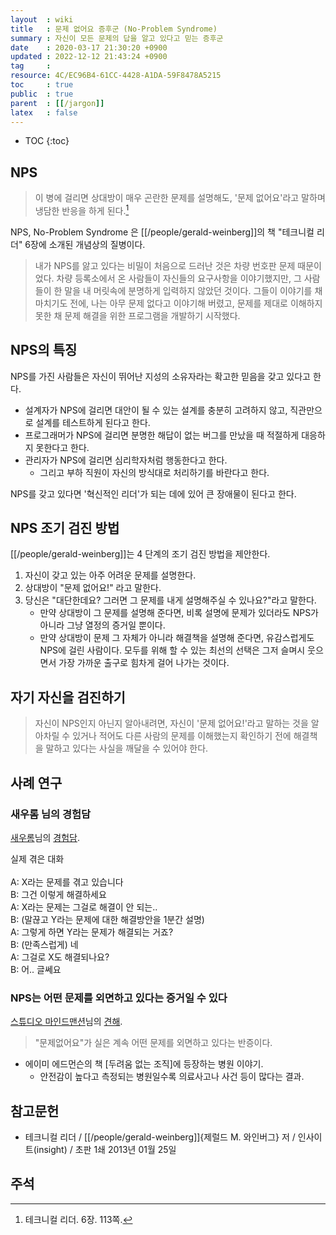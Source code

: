 ```yaml
---
layout  : wiki
title   : 문제 없어요 증후군 (No-Problem Syndrome)
summary : 자신이 모든 문제의 답을 알고 있다고 믿는 증후군
date    : 2020-03-17 21:30:20 +0900
updated : 2022-12-12 21:43:24 +0900
tag     : 
resource: 4C/EC96B4-61CC-4428-A1DA-59F8478A5215
toc     : true
public  : true
parent  : [[/jargon]]
latex   : false
---
```

* TOC
{:toc}

## NPS

> 이 병에 걸리면 상대방이 매우 곤란한 문제를 설명해도, '문제 없어요'라고 말하며 냉담한 반응을 하게 된다.[^weinberg-113]

NPS, No-Problem Syndrome 은 [[/people/gerald-weinberg]]의 책 "테크니컬 리더" 6장에 소개된 개념상의 질병이다.

> 내가 NPS를 앓고 있다는 비밀이 처음으로 드러난 것은 차량 번호판 문제 때문이었다.
차량 등록소에서 온 사람들이 자신들의 요구사항을 이야기했지만, 그 사람들이 한 말을 내 머릿속에 분명하게 입력하지 않았던 것이다.
그들이 이야기를 채 마치기도 전에, 나는 아무 문제 없다고 이야기해 버렸고, 문제를 제대로 이해하지 못한 채 문제 해결을 위한 프로그램을 개발하기 시작했다.

## NPS의 특징

NPS를 가진 사람들은 자신이 뛰어난 지성의 소유자라는 확고한 믿음을 갖고 있다고 한다.

- 설계자가 NPS에 걸리면 대안이 될 수 있는 설계를 충분히 고려하지 않고, 직관만으로 설계를 테스트하게 된다고 한다.
- 프로그래머가 NPS에 걸리면 분명한 해답이 없는 버그를 만났을 때 적절하게 대응하지 못한다고 한다.
- 관리자가 NPS에 걸리면 심리학자처럼 행동한다고 한다.
    - 그리고 부하 직원이 자신의 방식대로 처리하기를 바란다고 한다.

NPS를 갖고 있다면 '혁신적인 리더'가 되는 데에 있어 큰 장애물이 된다고 한다.


## NPS 조기 검진 방법

[[/people/gerald-weinberg]]는 4 단계의 조기 검진 방법을 제안한다.

>
1. 자신이 갖고 있는 아주 어려운 문제를 설명한다.
2. 상대방이 "문제 없어요!" 라고 말한다.
3. 당신은 "대단한데요? 그러면 그 문제를 내게 설명해주실 수 있나요?"라고 말한다.
    - 만약 상대방이 그 문제를 설명해 준다면, 비록 설명에 문제가 있더라도 NPS가 아니라 그냥 열정의 증거일 뿐이다.
    - 만약 상대방이 문제 그 자체가 아니라 해결책을 설명해 준다면, 유감스럽게도 NPS에 걸린 사람이다. 모두를 위해 할 수 있는 최선의 선택은 그저 슬며시 웃으면서 가장 가까운 출구로 힘차게 걸어 나가는 것이다.

## 자기 자신을 검진하기

> 자신이 NPS인지 아닌지 알아내려면, 자신이 '문제 없어요!'라고 말하는 것을 알아차릴 수 있거나 적어도 다른 사람의 문제를 이해했는지 확인하기 전에 해결책을 말하고 있다는 사실을 깨달을 수 있어야 한다.

## 사례 연구
### 새우롬 님의 경험담

[새우롬]( https://twitter.com/saeuromm )님의 [경험담]( https://twitter.com/saeuromm/status/1240071756183793666?s=21 ).

>
실제 겪은 대화
<br/><br/>
A: X라는 문제를 겪고 있습니다  
B: 그건 이렇게 해결하세요  
A: X라는 문제는 그걸로 해결이 안 되는..  
B: (말끊고 Y라는 문제에 대한 해결방안을 1분간 설명)  
A: 그렇게 하면 Y라는 문제가 해결되는 거죠?  
B: (만족스럽게) 네  
A: 그걸로 X도 해결되나요?  
B: 어.. 글쎄요  

### NPS는 어떤 문제를 외면하고 있다는 증거일 수 있다

[스튜디오 마인드맨션]( https://twitter.com/st_mindmansion )님의 [견해]( https://twitter.com/st_mindmansion/status/1240079342635376640?s=20 ).

> "문제없어요"가 실은 계속 어떤 문제를 외면하고 있다는 반증이다.

- 에이미 에드먼슨의 책 [두려움 없는 조직]에 등장하는 병원 이야기.
    - 안전감이 높다고 측정되는 병원일수록 의료사고나 사건 등이 많다는 결과.

## 참고문헌

* 테크니컬 리더 / [[/people/gerald-weinberg]]{제럴드 M. 와인버그} 저 / 인사이트(insight) / 초판 1쇄 2013년 01월 25일

## 주석

[^weinberg-113]: 테크니컬 리더. 6장. 113쪽.


